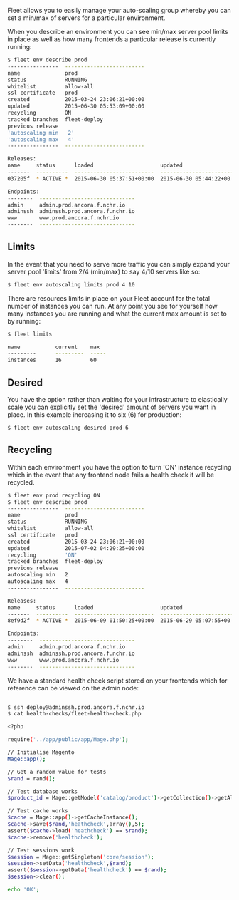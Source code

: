 Fleet allows you to easily manage your auto-scaling group whereby you can set a min/max of servers for a particular environment.

When you describe an environment you can see min/max server pool limits in place as well as how many frontends a particular release is currently running:
```bash
$ fleet env describe prod
----------------  -------------------------
name              prod
status            RUNNING
whitelist         allow-all
ssl certificate   prod
created           2015-03-24 23:06:21+00:00
updated           2015-06-30 05:53:09+00:00
recycling         ON
tracked branches  fleet-deploy
previous release
'autoscaling min   2'
'autoscaling max   4'
----------------  -------------------------

Releases:
name     status      loaded                     updated                      'frontends'
-------  ----------  -------------------------  -------------------------  -----------
037205f  * ACTIVE *  2015-06-30 05:37:51+00:00  2015-06-30 05:44:22+00:00            '2'

Endpoints:
--------  ------------------------------
admin     admin.prod.ancora.f.nchr.io
adminssh  adminssh.prod.ancora.f.nchr.io
www       www.prod.ancora.f.nchr.io
--------  ------------------------------
```

## Limits

In the event that you need to serve more traffic you can simply expand your server pool 'limits' from 2/4 (min/max) to say 4/10 servers like so:

```bash
$ fleet env autoscaling limits prod 4 10
```

There are resources limits in place on your Fleet account for the total number of instances you can run. At any point you see for yourself how many instances you are running and what the current max amount is set to by running:

```bash
$ fleet limits

name           current    max
---------      ---------  -----
instances      16         60
```

## Desired

You have the option rather than waiting for your infrastructure to elastically scale you can explicitly set the 'desired' amount of servers you want in place. In this example increasing it to six (6) for production:

```bash
$ fleet env autoscaling desired prod 6
```

## Recycling

Within each environment you have the option to turn 'ON' instance recycling which in the event that any frontend node fails a health check it will be recycled.

```bash
$ fleet env prod recycling ON
$ fleet env describe prod
----------------  -------------------------
name              prod
status            RUNNING
whitelist         allow-all
ssl certificate   prod
created           2015-03-24 23:06:21+00:00
updated           2015-07-02 04:29:25+00:00
recycling         'ON'
tracked branches  fleet-deploy
previous release
autoscaling min   2
autoscaling max   4
----------------  -------------------------

Releases:
name     status      loaded                     updated                      frontends
-------  ----------  -------------------------  -------------------------  -----------
8ef9d2f  * ACTIVE *  2015-06-09 01:50:25+00:00  2015-06-29 05:07:55+00:00            2

Endpoints:
--------  ------------------------------
admin     admin.prod.ancora.f.nchr.io
adminssh  adminssh.prod.ancora.f.nchr.io
www       www.prod.ancora.f.nchr.io
--------  ------------------------------
```

We have a standard health check script stored on your frontends which for reference can be viewed on the admin node:

```bash

$ ssh deploy@adminssh.prod.ancora.f.nchr.io
$ cat health-checks/fleet-health-check.php

<?php

require('../app/public/app/Mage.php');

// Initialise Magento
Mage::app();

// Get a random value for tests
$rand = rand();

// Test database works
$product_id = Mage::getModel('catalog/product')->getCollection()->getAllIds(1);

// Test cache works
$cache = Mage::app()->getCacheInstance();
$cache->save($rand,'heathcheck',array(),5);
assert($cache->load('heathcheck') == $rand);
$cache->remove('healthcheck');

// Test sessions work
$session = Mage::getSingleton('core/session');
$session->setData('healthcheck',$rand);
assert($session->getData('healthcheck') == $rand);
$session->clear();

echo 'OK';

```
